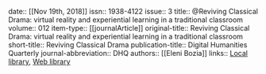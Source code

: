 date:: [[Nov 19th, 2018]]
issn:: 1938-4122
issue:: 3
title:: @Reviving Classical Drama: virtual reality and experiential learning in a traditional classroom
volume:: 012
item-type:: [[journalArticle]]
original-title:: Reviving Classical Drama: virtual reality and experiential learning in a traditional classroom
short-title:: Reviving Classical Drama
publication-title:: Digital Humanities Quarterly
journal-abbreviation:: DHQ
authors:: [[Eleni Bozia]]
links:: [Local library](zotero://select/groups/2386895/items/JSHZZ3FD), [Web library](https://www.zotero.org/groups/2386895/items/JSHZZ3FD)
